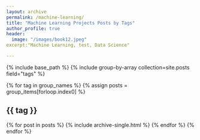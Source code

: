 ```yaml
---
layout: archive
permalink: /machine-learning/
title: "Machine Learning Projects Posts by Tags"
author_profile: true
header:
  image: "/images/book12.jpeg"
excerpt:"Machine Learning, test, Data Science"

---
```


{% include base_path %}
{% include group-by-array collection=site.posts field="tags" %}

{% for tag in group_names %}
  {% assign posts = group_items[forloop.index0] %}
  <h2 id="{{ tag | slugify }}" class="archive__subtitle">{{ tag }}</h2>
  {% for post in posts %}
      {% include archive-single.html %}
  {% endfor %}
{% endfor %}
